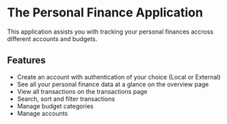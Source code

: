# The Personal Finance Application

This application assists you with tracking your personal finances accross different accounts and budgets.

## Features

- Create an account with authentication of your choice (Local or External)
- See all your personal finance data at a glance on the overview page
- View all transactions on the transactions page
- Search, sort and filter transactions
- Manage budget categories
- Manage accounts
